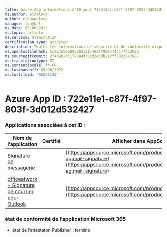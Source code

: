 ```yaml
---
title: Azure App informations d’ID pour 722e11e1-c87f-4f97-803f-3d012d532427
ms.author: elmalova
author: elenamalova
manager: tonybal
ms.date: 05/06/2022
ms.topic: article
ms.service: attestation
certification_type: attested
description: Toutes les informations de sécurité et de conformité disponibles pour 722e11e1-c87f-4f97-803f-3d012d532427.
ms.openlocfilehash: cc823e5e50956b0531c4e2ff989c71cc77f52b2b
ms.sourcegitcommit: 2f4d962dc1778849751d2e1db212ff702c247627
ms.translationtype: MT
ms.contentlocale: fr-FR
ms.lasthandoff: 05/06/2022
ms.locfileid: "65263143"
---
```

# <a name="azure-app-id-722e11e1-c87f-4f97-803f-3d012d532427"></a>Azure App ID : 722e11e1-c87f-4f97-803f-3d012d532427


### <a name="apps-associated-with-this-id"></a>Applications associées à cet ID :
| **Nom de l’application** | **Certifié** | **Afficher dans AppSource** |
|--------------|---------------|-----------------------|
| [Signature de messagerie](../forward/officeatwork-ag.mail-signature.md) |  | [https://appsource.microsoft.com/product/office/officeatwork-ag.mail-signature](https://appsource.microsoft.com/product/office/officeatwork-ag.mail-signature) |
| [officeatwork - Signature de courrier pour Outlook](../forward/WA200003062.md) |  | [https://appsource.microsoft.com/product/office/WA200003062](https://appsource.microsoft.com/product/office/WA200003062) |

### <a name="microsoft-365-app-compliance-status"></a>état de conformité de l’application Microsoft 365
- état de l’attestaton Publisher : terminé
